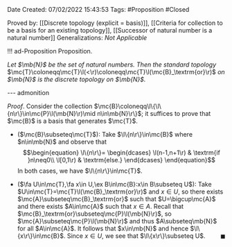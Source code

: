 <br />
<br />

Date Created: 07/02/2022 15:43:53
Tags: #Proposition #Closed 

Proved by: [[Discrete topology (explicit = basis)]], [[Criteria for collection to be a basis for an existing topology]], [[Successor of natural number is a natural number]]
Generalizations: _Not Applicable_

!!! ad-Proposition Proposition.

_Let $\mb{N}$ be the set of natural numbers. Then the standard topology_ $\mc{T}\coloneqq\mc{T}\l(<\r)\coloneqq\mc{T}\l(\mc{B}_\textrm{or}\r)$ _on $\mb{N}$ is the discrete topology on $\mb{N}$._

--- admonition

_Proof_. Consider the collection $\mc{B}\coloneqq\l\{\l\{n\r\}\in\mc{P}\l(\mb{N}\r)\mid n\in\mb{N}\r\}$; it suffices to prove that $\mc{B}$ is a basis that generates $\mc{T}$.
* ($\mc{B}\subseteq\mc{T}$): Take $\l\{n\r\}\in\mc{B}$ where $n\in\mb{N}$ and observe that
$$\begin{equation}
    \l\{n\r\}=
    \begin{dcases}
        \l(n-1,n+1\r) & \textrm{if }n\neq0\\
        \l[0,1\r) & \textrm{else.}
    \end{dcases}
\end{equation}$$
In both cases, we have $\l\{n\r\}\in\mc{T}$.

* ($\fa U\in\mc{T},\fa x\in U,\ex B\in\mc{B}:x\in B\subseteq U$): Take $U\in\mc{T}=\mc{T}\l(\mc{B}_\textrm{or}\r)$ and $x\in U$, so there exists $\mc{A}\subseteq\mc{B}_\textrm{or}$ such that $U=\bigcup\mc{A}$ and there exists $A\in\mc{A}$ such that $x\in A$. Recall that $\mc{B}_\textrm{or}\subseteq\mc{P}\l(\mb{N}\r)$, so $\mc{A}\subseteq\mc{P}\l(\mb{N}\r)$ and thus $A\subseteq\mb{N}$ for all $A\in\mc{A}$. It follows that $x\in\mb{N}$ and hence $\l\{x\r\}\in\mc{B}$. Since $x\in U$, we see that $\l\{x\r\}\subseteq U$.<span style="float:right;">$\blacksquare$</span>
